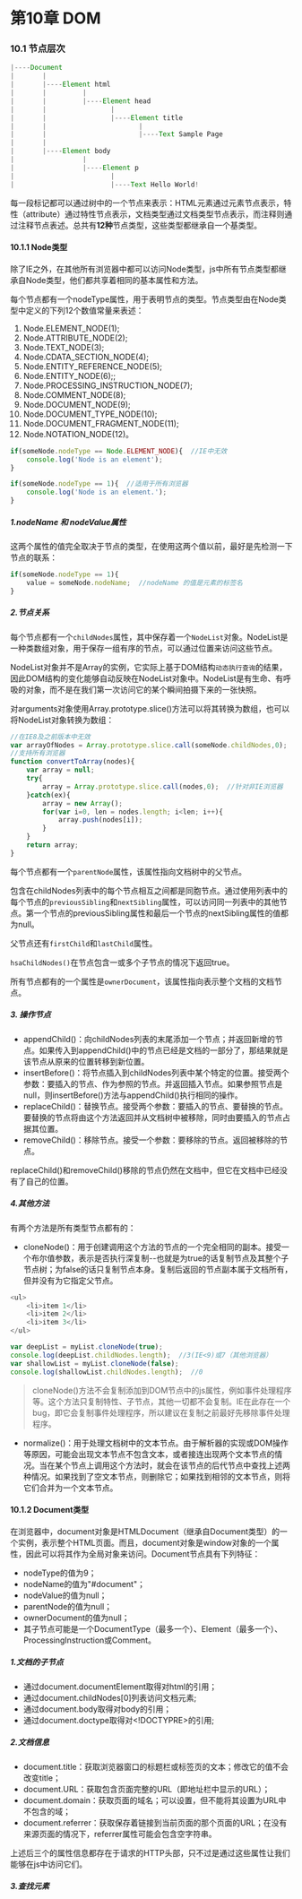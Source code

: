 # 第10章 DOM

### 10.1 节点层次

```js
|----Document
|       |
|       |----Element html
|       |         |
|       |         |----Element head
|       |                |
|       |                |----Element title 
|       |                       |
|       |                       |----Text Sample Page
|       |
|       |----Element body
|                 |
|                 |----Element p
|                        |
|                        |----Text Hello World!
```

每一段标记都可以通过树中的一个节点来表示：HTML元素通过元素节点表示，特性（attribute）通过特性节点表示，文档类型通过文档类型节点表示，而注释则通过注释节点表述。总共有**12种**节点类型，这些类型都继承自一个基类型。

#### 10.1.1 Node类型

除了IE之外，在其他所有浏览器中都可以访问Node类型，js中所有节点类型都继承自Node类型，他们都共享着相同的基本属性和方法。

每个节点都有一个nodeType属性，用于表明节点的类型。节点类型由在Node类型中定义的下列12个数值常量来表述：
1. Node.ELEMENT_NODE(1);
2. Node.ATTRIBUTE_NODE(2);
3. Node.TEXT_NODE(3);
4. Node.CDATA_SECTION_NODE(4);
5. Node.ENTITY_REFERENCE_NODE(5);
6. Node.ENTITY_NODE(6);;
7. Node.PROCESSING_INSTRUCTION_NODE(7);
8. Node.COMMENT_NODE(8);
9. Node.DOCUMENT_NODE(9);
10. Node.DOCUMENT_TYPE_NODE(10);
11. Node.DOCUMENT_FRAGMENT_NODE(11);
12. Node.NOTATION_NODE(12)。

```js
if(someNode.nodeType == Node.ELEMENT_NODE){  //IE中无效
    console.log('Node is an element');
}

if(someNode.nodeType == 1){  //适用于所有浏览器
    console.log('Node is an element.');
}
```

##### 1.nodeName 和 nodeValue属性

这两个属性的值完全取决于节点的类型，在使用这两个值以前，最好是先检测一下节点的联系：
```js
if(someNode.nodeType == 1){
    value = someNode.nodeName;  //nodeName 的值是元素的标签名
}
```

##### 2.节点关系

每个节点都有一个`childNodes`属性，其中保存着一个`NodeList`对象。NodeList是一种类数组对象，用于保存一组有序的节点，可以通过位置来访问这些节点。

NodeList对象并不是Array的实例，它实际上基于DOM结构`动态执行查询`的结果，因此DOM结构的变化能够自动反映在NodeList对象中。NodeList是有生命、有呼吸的对象，而不是在我们第一次访问它的某个瞬间拍摄下来的一张快照。

对arguments对象使用Array.prototype.slice()方法可以将其转换为数组，也可以将NodeList对象转换为数组：
```js
//在IE8及之前版本中无效
var arrayOfNodes = Array.prototype.slice.call(someNode.childNodes,0);
//支持所有浏览器
function convertToArray(nodes){
    var array = null;
    try{
        array = Array.prototype.slice.call(nodes,0);  //针对非IE浏览器
    }catch(ex){
        array = new Array();
        for(var i=0, len = nodes.length; i<len; i++){
            array.push(nodes[i]);
        }
    }
    return array;
}
```

每个节点都有一个`parentNode`属性，该属性指向文档树中的父节点。

包含在childNodes列表中的每个节点相互之间都是同胞节点。通过使用列表中的每个节点的`previousSibling`和`nextSibling`属性，可以访问同一列表中的其他节点。第一个节点的previousSibling属性和最后一个节点的nextSibling属性的值都为null。

父节点还有`firstChild`和`lastChild`属性。

`hsaChildNodes()`在节点包含一或多个子节点的情况下返回true。

所有节点都有的一个属性是`ownerDocument`，该属性指向表示整个文档的文档节点。

##### 3. 操作节点

- appendChild()：向childNodes列表的末尾添加一个节点；并返回新增的节点。如果传入到appendChild()中的节点已经是文档的一部分了，那结果就是该节点从原来的位置转移到新位置。
- insertBefore()：将节点插入到childNodes列表中某个特定的位置。接受两个参数：要插入的节点、作为参照的节点。并返回插入节点。如果参照节点是null，则insertBefore()方法与appendChild()执行相同的操作。
- replaceChild()：替换节点。接受两个参数：要插入的节点、要替换的节点。要替换的节点将由这个方法返回并从文档树中被移除，同时由要插入的节点占据其位置。
- removeChild()：移除节点。接受一个参数：要移除的节点。返回被移除的节点。

replaceChild()和removeChild()移除的节点仍然在文档中，但它在文档中已经没有了自己的位置。

##### 4.其他方法

有两个方法是所有类型节点都有的：
- cloneNode()：用于创建调用这个方法的节点的一个完全相同的副本。接受一个布尔值参数，表示是否执行深复制--也就是为true的话复制节点及其整个子节点树；为false的话只复制节点本身。复制后返回的节点副本属于文档所有，但并没有为它指定父节点。
```js
<ul>
    <li>item 1</li>
    <li>item 2</li>
    <li>item 3</li>
</ul>

var deepList = myList.cloneNode(true);
console.log(deepList.childNodes.length);  //3(IE<9)或7（其他浏览器）
var shallowList = myList.cloneNode(false);
console.log(shallowList.childNodes.length);  //0
```

> cloneNode()方法不会复制添加到DOM节点中的js属性，例如事件处理程序等。这个方法只复制特性、子节点，其他一切都不会复制。IE在此存在一个bug，即它会复制事件处理程序，所以建议在复制之前最好先移除事件处理程序。

- normalize()：用于处理文档树中的文本节点。由于解析器的实现或DOM操作等原因，可能会出现文本节点不包含文本，或者接连出现两个文本节点的情况。当在某个节点上调用这个方法时，就会在该节点的后代节点中查找上述两种情况。如果找到了空文本节点，则删除它；如果找到相邻的文本节点，则将它们合并为一个文本节点。

#### 10.1.2 Document类型

在浏览器中，document对象是HTMLDocument（继承自Document类型）的一个实例，表示整个HTML页面。而且，document对象是window对象的一个属性，因此可以将其作为全局对象来访问。Document节点具有下列特征：
- nodeType的值为9；
- nodeName的值为"#document"；
- nodeValue的值为null；
- parentNode的值为null；
- ownerDocument的值为null；
- 其子节点可能是一个DocumentType（最多一个）、Element（最多一个）、ProcessingInstruction或Comment。

##### 1.文档的子节点

- 通过document.documentElement取得对html的引用；
- 通过document.childNodes[0]列表访问文档元素;
- 通过document.body取得对body的引用；
- 通过document.doctype取得对<!DOCTYPRE>的引用;

##### 2.文档信息

- document.title：获取浏览器窗口的标题栏或标签页的文本；修改它的值不会改变title；
- document.URL：获取包含页面完整的URL（即地址栏中显示的URL）；
- document.domain：获取页面的域名；可以设置，但不能将其设置为URL中不包含的域；
- document.referrer：获取保存着链接到当前页面的那个页面的URL；在没有来源页面的情况下，referrer属性可能会包含空字符串。

上述后三个的属性信息都存在于请求的HTTP头部，只不过是通过这些属性让我们能够在js中访问它们。

##### 3.查找元素

